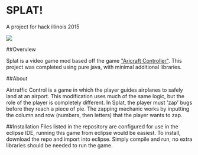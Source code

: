 SPLAT!
======

A project for hack illinois 2015

![](http://i.imgur.com/4EKCE1j.png)

##Overview

Splat is a video game mod based off the game ["Aricraft Controller"](http://sourceforge.net/projects/atcj/). This project was completed using pure java, with minimal additional libraries.

##About

Airtraffic Control is a game in which the player guides airplanes to safely land at an airport. This modification uses much of the same logic, but the role of the player is completely different. In Splat, the player must 'zap' bugs before they reach a piece of pie. The zapping mechanic works by inputting the column and row (numbers, then letters) that the player wants to zap.

##Installation
Files listed in the repository are configured for use in the eclipse IDE, running this game from eclipse would be easiest. To install, download the repo and import into eclipse. Simply compile and run, no extra libraries should be needed to run the game.
